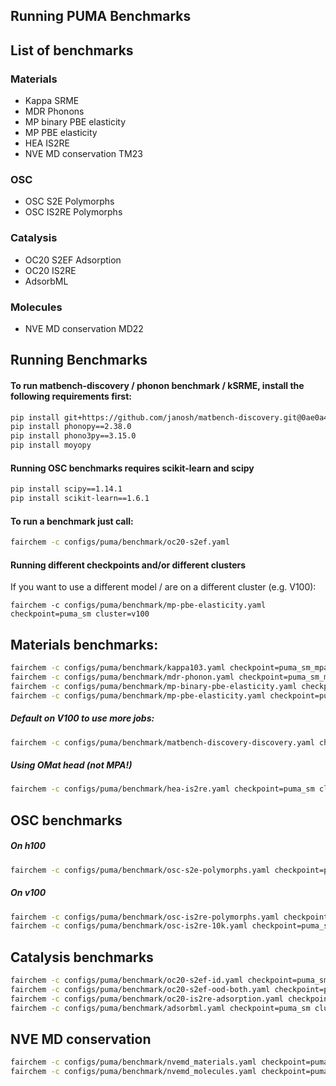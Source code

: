 Running PUMA Benchmarks
-----------------------
## List of benchmarks

### Materials
- Kappa SRME
- MDR Phonons
- MP binary PBE elasticity
- MP PBE elasticity
- HEA IS2RE
- NVE MD conservation TM23

### OSC
- OSC S2E Polymorphs
- OSC IS2RE Polymorphs

### Catalysis
- OC20 S2EF Adsorption
- OC20 IS2RE
- AdsorbML

### Molecules
- NVE MD conservation MD22

## Running Benchmarks

#### To run matbench-discovery / phonon benchmark / kSRME, install the following requirements first:

```bash
pip install git+https://github.com/janosh/matbench-discovery.git@0ae0a46ce767f12c252340970f1285b1c2d3fe23
pip install phonopy==2.38.0
pip install phono3py==3.15.0
pip install moyopy
```

#### Running OSC benchmarks requires scikit-learn and scipy
```bash
pip install scipy==1.14.1
pip install scikit-learn==1.6.1
```

#### To run a benchmark just call:
```bash
fairchem -c configs/puma/benchmark/oc20-s2ef.yaml
```

#### Running different checkpoints and/or different clusters
If you want to use a different model / are on a different cluster (e.g. V100):

```
fairchem -c configs/puma/benchmark/mp-pbe-elasticity.yaml checkpoint=puma_sm cluster=v100
```

## Materials benchmarks:
```bash
fairchem -c configs/puma/benchmark/kappa103.yaml checkpoint=puma_sm_mpa_0428 cluster=h100
fairchem -c configs/puma/benchmark/mdr-phonon.yaml checkpoint=puma_sm_mpa_0428 cluster=h100
fairchem -c configs/puma/benchmark/mp-binary-pbe-elasticity.yaml checkpoint=puma_sm_mpa_0428 cluster=h100
fairchem -c configs/puma/benchmark/mp-pbe-elasticity.yaml checkpoint=puma_sm_mpa_0428 cluster=h100
```
##### Default on V100 to use more jobs:

```bash
fairchem -c configs/puma/benchmark/matbench-discovery-discovery.yaml checkpoint=puma_sm_mpa_0428 cluster=v100
```

##### Using OMat head (not MPA!)
```bash
fairchem -c configs/puma/benchmark/hea-is2re.yaml checkpoint=puma_sm cluster=h100
```

## OSC benchmarks

##### On h100
```bash
fairchem -c configs/puma/benchmark/osc-s2e-polymorphs.yaml checkpoint=puma_sm cluster=h100
```
##### On v100

```bash
fairchem -c configs/puma/benchmark/osc-is2re-polymorphs.yaml checkpoint=puma_sm cluster=v100
fairchem -c configs/puma/benchmark/osc-is2re-10k.yaml checkpoint=puma_sm cluster=v100
```

## Catalysis benchmarks
```bash
fairchem -c configs/puma/benchmark/oc20-s2ef-id.yaml checkpoint=puma_sm cluster=h100
fairchem -c configs/puma/benchmark/oc20-s2ef-ood-both.yaml checkpoint=puma_sm cluster=h100
fairchem -c configs/puma/benchmark/oc20-is2re-adsorption.yaml checkpoint=puma_sm cluster=h100
fairchem -c configs/puma/benchmark/adsorbml.yaml checkpoint=puma_sm cluster=h100
```

## NVE MD conservation
```bash
fairchem -c configs/puma/benchmark/nvemd_materials.yaml checkpoint=puma_sm cluster=h100
fairchem -c configs/puma/benchmark/nvemd_molecules.yaml checkpoint=puma_sm cluster=h100
```
